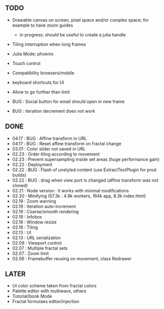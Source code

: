 ## TODO

* Drawable canvas on screen, pixel space and/or complex space; for example to have zoom guides
  - in progress; should be useful to create a julia handle
* Tiling interruption when long frames
* Julia Mode; phoenix
* Touch control
* Compatibility browsers/mobile
* keyboard shortcuts for UI
* Allow to go further than limit

* BUG : Social button for email should open in new frame
* BUG : iteration decrement does not work

## DONE

* 04.17 : BUG : Affine transform in URL
* 04.17 : BUG : Reset affine transform on fractal change
* 03.01 : Color slider not saved in URL
* 02.23 : Order tiling according to movement
* 02.23 : Prevent supersampling inside set areas (huge performance gain)
* 02.22 : Deployment
* 02.22 : BUG : Flash of unstyled content (use ExtractTextPlugin for prod builds)
* 02.22 : BUG : drag when view port is changed (affine transform was not cloned)
* 02.21 : Node version : it works with minimal modifications
* 02.20 : Minifying (57.3k : 4.9k workers, 164k app, 8.3k index.html)
* 02.19 : Zoom warning
* 02.19 : Iteration auto-increment
* 02.19 : Coarse/smooth rendering
* 02.18 : Infobox
* 02.18 : Window resize
* 02.18 : Tiling
* 02.13 : UI
* 02.13 : URL serialization
* 02.09 : Viewport control
* 02.07 : Multiple fractal sets
* 02.07 : Zoom limit
* 02.06 : Framebuffer reusing on movement, class Redrawer

## LATER

* UI color scheme taken from fractal colors
* Palette editor with multiwave, others
* Tutorial/book Mode
* Fractal formulaes editor/injection

